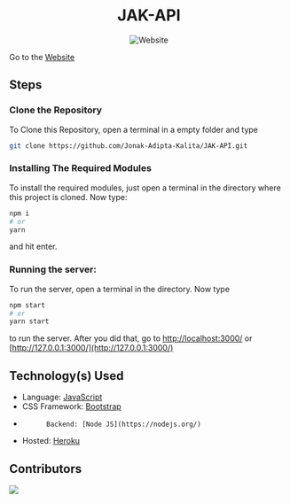 <div align=center>

# JAK-API

![Website](https://img.shields.io/website?down_color=red&down_message=Offline&style=for-the-badge&up_color=green&up_message=Online&url=https%3A%2F%2Fjak-api-dot-com.herokuapp.com)

</div>

Go to the [Website](http://jak-api-dot-com.herokuapp.com/)

## Steps

### Clone the Repository

To Clone this Repository, open a terminal in a empty folder and type

```bash
git clone https://github.com/Jonak-Adipta-Kalita/JAK-API.git
```

### Installing The Required Modules

To install the required modules, just open a terminal in the directory where this project is cloned. Now type:

```bash
npm i
# or
yarn
```

and hit enter.

### Running the server:

To run the server, open a terminal in the directory. Now type

```bash
npm start
# or
yarn start
```

to run the server. After you did that, go to [http://localhost:3000/](http://localhost:3000/) or
[http://127.0.0.1:3000/](http://127.0.0.1:3000/)

## Technology(s) Used

-   Language: [JavaScript](https://www.javascript.com/)
-   CSS Framework: [Bootstrap](https://getbootstrap.com/docs/4.6/getting-started/introduction/)
-           Backend: [Node JS](https://nodejs.org/)
-   Hosted: [Heroku](https://heroku.com/)

## Contributors

<a href = "https://github.com/Jonak-Adipta-Kalita/JAK-API/graphs/contributors">
	<img src="https://contrib.rocks/image?repo=Jonak-Adipta-Kalita/JAK-API" />
</a>
